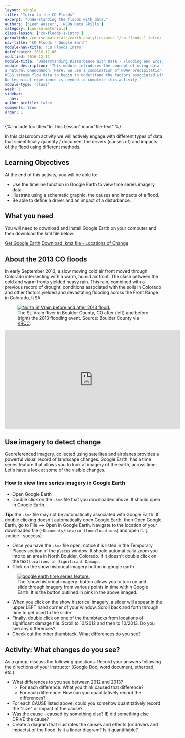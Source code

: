 ```yaml
---
layout: single
title: "Intro to the CO Floods"
excerpt: "Understanding the floods with data."
authors: ['Leah Wasser', 'NEON Data Skills']
category: [course-materials]
class-lesson: ['co-floods-1-intro']
permalink: /course-materials/earth-analytics/week-1/co-floods-1-intro/
nav-title: 'CO Floods - Google Earth'
module-nav-title: 'CO Floods Intro'
dateCreated: 2016-12-06
modified: 2016-12-12
module-title: 'Understanding Disturbance With Data - Flooding and Erosion'
module-description: 'This module introduces the concept of using data to Understand
a natural phenomenon. Here, we use a combination of NOAA precipitation data and
USGS stream flow data to begin to understand the factors associated with a flood.
No technical experience is needed to complete this activity.'
module-type: 'class'
week: 1
sidebar:
  nav:
author_profile: false
comments: true
order: 1
---
```

{% include toc title="In This Lesson" icon="file-text" %}

In this classroom activity we will actively engage with different types of data
that scientifically quantify / document the drivers (causes of) and impacts of
the flood using different methods.

<div class='notice--success' markdown="1">

## <i class="fa fa-graduation-cap" aria-hidden="true"></i> Learning Objectives
At the end of this activity, you will be able to:

* Use the timeline function in Google Earth to view time series imagery data
* Illustrate using a schematic graphic, the causes and impacts of a flood.
* Be able to define a driver and an impact of a disturbance.

## <i class="fa fa-check-square-o fa-2" aria-hidden="true"></i> What you need

You will need to download and install Google Earth on your computer and then
download the kml file below.

<a href="https://www.google.com/earth/download/gep/agree.html" target="_blank" class="btn btn-success btn--x-large">
Get Google Earth</a>

<a href="https://ndownloader.figshare.com/files/7005404" class="btn btn-success btn--x-large">
<i class="fa fa-download" aria-hidden="true"></i> Download .kmz file - Locations of Change</a>

</div>

## About the 2013 CO floods

In early September 2013, a slow moving cold air front moved through Colorado
intersecting with a warm, humid air front. The clash between the cold and warm
fronts yielded heavy rain. This rain, combined with a previous record of drought,
conditions associated with the soils in Colorado and other factors yielded and
devastating flooding across the Front Range in Colorado, USA.

<figure>
 <a href="{{ site.baseurl }}/images/course-materials/earth-analytics/week-1/intro-co-floods/N_St_Vrain_before_after_CreditBoulderCo.jpg">
 <img src="{{ site.baseurl }}/images/course-materials/earth-analytics/week-1/intro-co-floods/N_St_Vrain_before_after_CreditBoulderCo.jpg" alt="North St Vrain before and after 2013 flood."></a>
 <figcaption> The St. Vrain River in Boulder County, CO after (left) and before
 (right) the 2013 flooding event.  Source: Boulder County via <a href="http://krcc.org/post/post-flood-planning-boulder-county" target="_blank"> KRCC</a>.
 </figcaption>
</figure>

<iframe width="560" height="315" src="https://www.youtube.com/embed/bUcWERTM-OA?rel=0&loop=1" frameborder="0" allowfullscreen></iframe>

## Use imagery to detect change
Georeferenced imagery, collected using satellites and airplanes provides a powerful
visual record of landscape changes. Google Earth, has a time series feature that
allows you to look at imagery of the earth, across time. Let's have a look at some
of the visible changes.


### How to view time series imagery in Google Earth

* Open Google Earth
* Double click on the `.kmz` file that you downloaded above. It should open in Google Earth.

<i fa fa-star></i>**Tip:** the `.kmz` file may not be automatically associated with Google Earth. If
double clicking doesn't automatically open Google Earth, then Open Google Earth,
go to File --> Open in Google Earth. Navigate to the
location of your downloaded file (`~Documents/data/co-flood/locations`) and open it.
{: .notice--success}

* Once you have the `.kmz` file open, notice it is listed in the Temporary Places section
of the  `places` window. It should automatically zoom you into to an area in North
Boulder, Colorado. If it doesn't double click on the text `Locations of Significant Damage`.
* Click on the show historical imagery button in google earth

<figure>
 <a href="{{ site.baseurl }}/images/course-materials/earth-analytics/week-1/intro-co-floods/google-earth-time.png">
 <img src="{{ site.baseurl }}/images/course-materials/earth-analytics/week-1/intro-co-floods/google-earth-time.png" alt="google earth time series feature."></a>
 <figcaption> The `show historical imagery` button allows you to turn on and slide
 through imagery from various points in time within Google Earth. It is the button
 outlined in pink in the above imaged.
 </figcaption>
</figure>

* When you click on the show historical imagery, a slider will appear in the upper
LEFT hand corner of your window. Scroll back and forth through time to get used
to the slider
* Finally, double click on one of the thumbtacks from locations of significant
damage file. Scroll to 10/2012 and then to 10/2013. Do you see any differences?
* Check out the other thumbtack. What differences do you see?


<div class="notice--warning" markdown="1">

## <i class="fa fa-pencil-square-o" aria-hidden="true"></i> Activity: What changes do you see?

As a group, discuss the following questions. Record your answers following the
directions of your instructor (Google Doc, word document, etherpad, etc.).

* What differences to you see between 2012 and 2013?
  * For each difference: What you think caused that difference?
  * For each difference: How can you quantitatively record the differences?
* For each CAUSE listed above, could you somehow quantitatively record the "size" or impact of the cause?
* Was the cause - caused by something else? IE did something else DRIVE the cause?
* Create a diagram that illustrates the causes and effects (or drivers and impacts) of the flood. Is it a linear diagram? Is it quantifiable?
</div>
